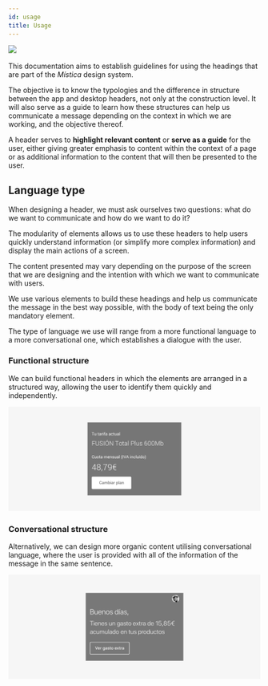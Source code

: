 ```yaml
---
id: usage
title: Usage
---
```


![](../../img/header-cover.png)

This documentation aims to establish guidelines for using the headings that are part of the _Mística_ design system.

The objective is to know the typologies and the difference in structure between the app and desktop headers, not only at the construction level. It will also serve as a guide to learn how these structures can help us communicate a message depending on the context in which we are working, and the objective thereof.

A header serves to **highlight relevant content** or **serve as a guide** for the user, either giving greater emphasis to content within the context of a page or as additional information to the content that will then be presented to the user.

## Language type

When designing a header, we must ask ourselves two questions: what do we want to communicate and how do we want to do it?

The modularity of elements allows us to use these headers to help users quickly understand information \(or simplify more complex information\) and display the main actions of a screen.

The content presented may vary depending on the purpose of the screen that we are designing and the intention with which we want to communicate with users.

We use various elements to build these headings and help us communicate the message in the best way possible, with the body of text being the only mandatory element.

The type of language we use will range from a more functional language to a more conversational one, which establishes a dialogue with the user.

### Functional structure

We can build functional headers in which the elements are arranged in a structured way, allowing the user to identify them quickly and independently.

![](../../img/uso-greater-than-funcional-.png)

### Conversational structure

Alternatively, we can design more organic content utilising conversational language, where the user is provided with all of the information of the message in the same sentence.

![](../../img/uso-greater-than-conversacional.png)

